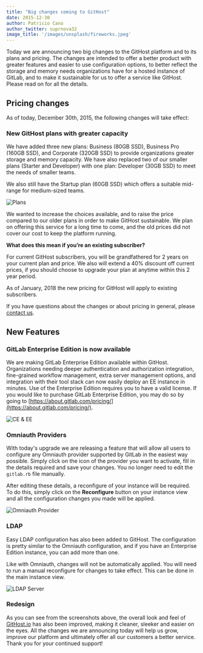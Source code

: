 ```yaml
---
title: "Big changes coming to GitHost"
date: 2015-12-30
author: Patricio Cano
author_twitter: suprnova32
image_title: '/images/unsplash/fireworks.jpeg'
---
```


Today we are announcing two big changes to the GitHost platform and to its plans and pricing. The changes are intended
to offer a better product with greater features and easier to use configuration options, to better reflect the storage
and memory needs organizations have for a hosted instance of GitLab, and to make it sustainable for us to offer a service
like GitHost. Please read on for all the details.

<!-- more -->

## Pricing changes

As of today, December 30th, 2015, the following changes will take effect:

### New GitHost plans with greater capacity

We have added three new plans: Business (80GB SSD), Business Pro (160GB SSD), and Corporate (320GB SSD) to provide
organizations greater storage and memory capacity. We have also replaced two of our smaller plans (Starter and
Developer) with one plan: Developer (30GB SSD) to meet the needs of smaller teams.

We also still have the Startup plan (60GB SSD) which offers a suitable mid-range for medium-sized teams.

![Plans](/images/githost/plans.png)

We wanted to increase the choices available, and to raise the price compared to our older plans in order to make GitHost
sustainable. We plan on offering this service for a long time to come, and the old prices did not cover our cost to
keep the platform running.

**What does this mean if you’re an existing subscriber?**

For current GitHost subscribers, you will be grandfathered for 2 years on your current plan and price. We also will
extend a 40% discount off current prices, if you should choose to upgrade your plan at anytime within this 2 year period.

As of January, 2018 the new pricing for GitHost will apply to existing subscribers.

If you have questions about the changes or about pricing in general, please [contact us](https://about.gitlab.com/sales/).

## New Features

### GitLab Enterprise Edition is now available

We are making GitLab Enterprise Edition available within GitHost. Organizations needing deeper authentication and
authorization integration, fine-grained workflow management, extra server management options, and integration with their
tool stack can now easily deploy an EE instance in minutes. Use of the Enterprise Edition requires you to have a valid
license. If you would like to purchase GitLab Enterprise Edition, you may do so by going to
[https://about.gitlab.com/pricing/](https://about.gitlab.com/pricing/).

![CE & EE](/images/githost/ce-ee.png)

### Omniauth Providers

With today's upgrade we are releasing a feature that will allow all users to configure any Omniauth provider supported
by GitLab in the easiest way possible. Simply click on the icon of the provider you want to activate, fill in the
details required and save your changes. You no longer need to edit the `gitlab.rb` file manually.

After editing these details, a reconfigure of your instance will be required. To do this, simply click on the **Reconfigure**
button on your instance view and all the configuration changes you made will be applied.

![Omniauth Provider](/images/githost/omniauth.png)

### LDAP

Easy LDAP configuration has also been added to GitHost. The configuration is pretty similar to the Omniauth configuration,
and if you have an Enterprise Edition instance, you can add more than one.

Like with Omniauth, changes will not be automatically applied. You will need to run a manual reconfigure for changes to
take effect. This can be done in the main instance view.

![LDAP Server](/images/githost/ldap.png)

### Redesign

As you can see from the screenshots above, the overall look and feel of [GitHost.io](https://githost.io) has also been
improved, making it cleaner, sleeker and easier on the eyes. All the changes we are announcing today will help us grow,
improve our platform and ultimately offer all our customers a better service. Thank you for your continued support!
